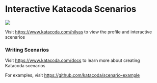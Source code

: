 # Interactive Katacoda Scenarios

[![](http://shields.katacoda.com/katacoda/hilyas/count.svg)](https://www.katacoda.com/hilyas "Get your profile on Katacoda.com")

Visit https://www.katacoda.com/hilyas to view the profile and interactive scenarios

### Writing Scenarios
Visit https://www.katacoda.com/docs to learn more about creating Katacoda scenarios

For examples, visit https://github.com/katacoda/scenario-example

